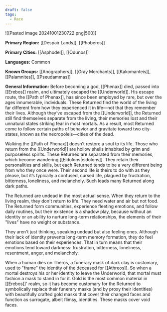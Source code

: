 ```yaml
---
draft: false
tags:
  - Race
---
```

![[Pasted image 20241001230722.png|500]]

**Primary Region:** [[Despair Lands]], [[Phoberos]]

**Primary Cities:** [[Asphodel]], [[Odunos]]

**Languages:** Common 

**Known Groups:** [[Anographers]], [[Gray Merchants]], [[Kakomanteis]], [[Palamnites]], [[Pseudammas]]

**General Information:**  Before becoming a god, [[Phenax]] died, passed into [[Erebos]] realm, and ultimately escaped the [[Underworld]]. His escape route, the [[Path of Phenax]], has since been employed by rare, but over the ages innumerable, individuals. These Returned find the world of the living far different from how they experienced it in life—not that they remember their lives. Although they’ve escaped from the [[Underworld]], the Returned still find themselves separate from the living, their memories lost and their unnatural states striking fear in most mortals. As a result, most Returned come to follow certain paths of behavior and gravitate toward two city-states, known as the necropoleis—cities of the dead.

Walking the [[Path of Phenax]] doesn’t restore a soul to its life. Those who return from the [[Underworld]] are hollow shells inhabited by grim and purposeless spirits. These Returned are separated from their memories, which become wandering [[Eidolons|eidolons]]. They retain their personalities and skills, but each Returned tends to be a very different being from who they once were. Their second life is theirs to do with as they please, but it’s typically a confused, cursed life, plagued by frustration, bitterness, loneliness, and melancholy. Such leads many Returned along dark paths.

The Returned are undead in the most actual sense. When they return to the living realm, they don't return to life. They need water and air but not food. The Returned form communities, experience fleeting emotions, and follow daily routines, but their existence is a shadow play, because without an identity or an ability to nurture long-term relationships, the elements of their "lives" have no weight or substance.

They aren't just thinking, speaking undead but also feeling ones. Although their lack of identity prevents long-term memory formation, they do feel emotions based on their experiences. That in turn means that their emotions tend toward darkness: frustration, bitterness, loneliness, resentment, anger, and melancholy.

When a human dies on Theros, a funerary mask of dark clay is customary, used to "frame" the identity of the deceased for [[Athreos]]. So when a mortal destroys his or her identity to leave the Underworld, that mortal must fashion a mask to stand in for it. Gold is the most common material in [[Erebos]]' realm, so it has become customary for the Returned to symbolically replace their funerary masks (and by proxy their identities) with beautifully crafted gold masks that cover their changed faces and function as surrogate, albeit flimsy, identities. These masks cover void faces.